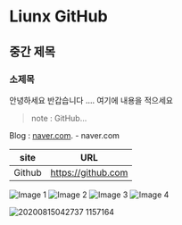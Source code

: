 # Liunx GitHub
## 중간 제목
### 소제목
안녕하세요 반갑습니다 .... 여기에 내용을 적으세요


>note : GitHub...

Blog : [naver.com](https://naver.com). - naver.com

|site|URL|
|--|--|
|Github|https://github.com|

<!DOCTYPE html>
<html lang="en">
<head>
  <meta charset="UTF-8">
  <meta name="viewport" content="width=device-width, initial-scale=1.0">
  <link rel="stylesheet" href="styles.css">
  <title>Image Gallery</title>
</head>
<body>
  <div class="image-container">
    <img src="http://file3.instiz.net/data/file3/2018/03/16/6/9/6/6969bab90bbb886cd54769cc9a029eb4.gif" alt="Image 1">
    <img src="http://i1.ruliweb.com/ori/22/03/11/17f77c2586b531ceb.gif" alt="Image 2">
    <img src="https://img.extmovie.com/files/attach/images/135/258/958/084/003663cd5090c88b5c29294bb1784387.gif" alt="Image 3">
    <img src="https://upload2.inven.co.kr/upload/2017/04/21/bbs/i14685703945.gif" alt="Image 4">
  </div>
</body>
</html>

![20200815042737 1157164](https://github.com/coolcoke3009/test1/assets/117810530/100ddadc-420e-4e09-a2b6-dff0d18476e3)
